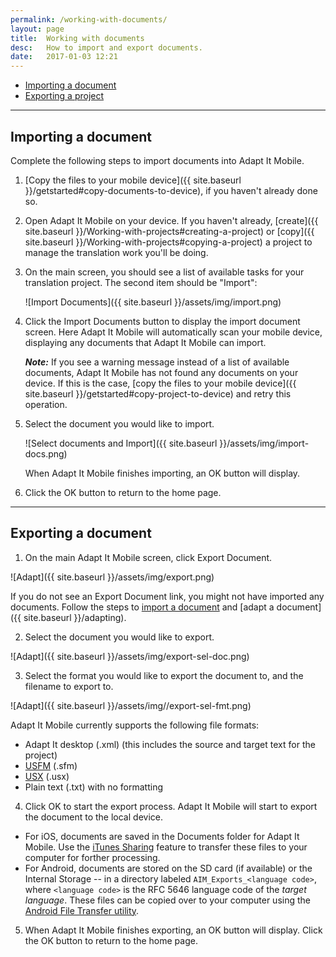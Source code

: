 ```yaml
---
permalink: /working-with-documents/
layout: page
title:  Working with documents
desc:   How to import and export documents.
date:   2017-01-03 12:21
---
```


* [Importing a document](#importing-a-project)
* [Exporting a project](#exporting-a-project)

----

<a id="importing-a-document"></a>

## Importing a document 

Complete the following steps to import documents into Adapt It Mobile.

1. [Copy the files to your mobile device]({{ site.baseurl }}/getstarted#copy-documents-to-device), if you haven't already done so.
2. Open Adapt It Mobile on your device. If you haven't already, [create]({{ site.baseurl }}/Working-with-projects#creating-a-project) or [copy]({{ site.baseurl }}/Working-with-projects#copying-a-project) a project to manage the translation work you'll be doing.
3. On the main screen, you should see a list of available tasks for your translation project. The second item should be "Import":

    ![Import Documents]({{ site.baseurl }}/assets/img/import.png)
4. Click the Import Documents button to display the import document screen. Here Adapt It Mobile will automatically scan your mobile device, displaying any documents that Adapt It Mobile can import.

    ***Note:*** If you see a warning message instead of a list of available documents, Adapt It Mobile has not found any documents on your device. If this is the case, [copy the files to your mobile device]({{ site.baseurl }}/getstarted#copy-project-to-device) and retry this operation.
5. Select the document you would like to import. 

    ![Select documents and Import]({{ site.baseurl }}/assets/img/import-docs.png)

    When Adapt It Mobile finishes importing, an OK button will display.
6. Click the OK button to return to the home page.

----

<a id="exporting-a-document"></a>

## Exporting a document 

1. On the main Adapt It Mobile screen, click Export Document.

  ![Adapt]({{ site.baseurl }}/assets/img/export.png)

  If you do not see an Export Document link, you might not have imported any documents. Follow the steps to [import a document](#importing-a-document) and [adapt a document]({{ site.baseurl }}/adapting).

2. Select the document you would like to export.

  ![Adapt]({{ site.baseurl }}/assets/img/export-sel-doc.png)

3. Select the format you would like to export the document to, and the filename to export to. 

  ![Adapt]({{ site.baseurl }}/assets/img//export-sel-fmt.png)

  Adapt It Mobile currently supports the following file formats:

  - Adapt It desktop (.xml) (this includes the source and target text for the project)
  - [USFM](http://paratext.org/about/usfm) (.sfm)
  - [USX](https://app.thedigitalbiblelibrary.org/static/docs/usx/index.html) (.usx)
  - Plain text (.txt) with no formatting

4. Click OK to start the export process. Adapt It Mobile will start to export the document to the local device.

  - For iOS, documents are saved in the Documents folder for Adapt It Mobile. Use the [iTunes Sharing](https://support.apple.com/en-us/HT201301) feature to transfer these files to your computer for forther processing.
  - For Android, documents are stored on the SD card (if available) or the Internal Storage -- in a directory labeled `AIM_Exports_<language code>`, where `<language code>` is the RFC 5646 language code of the *target language*. These files can be copied over to your computer using the [Android File Transfer utility](https://www.android.com/filetransfer/).

5. When Adapt It Mobile finishes exporting, an OK button will display. Click the OK button to return to the home page.

